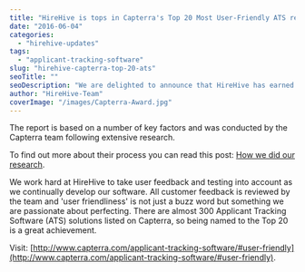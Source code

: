 ```yaml
---
title: "HireHive is tops in Capterra's Top 20 Most User-Friendly ATS report"
date: "2016-06-04"
categories:
  - "hirehive-updates"
tags:
  - "applicant-tracking-software"
slug: "hirehive-capterra-top-20-ats"
seoTitle: ""
seoDescription: "We are delighted to announce that HireHive has earned the number 6 spot on Capterra's Top 20 Most User-Friendly Applicant Tracking Software (ATS) report."
author: "HireHive-Team"
coverImage: "/images/Capterra-Award.jpg"
---
```


The report is based on a number of key factors and was conducted by the Capterra team following extensive research.

To find out more about their process you can read this post: [How we did our research](http://blog.capterra.com/most-user-friendly-applicant-tracking-software/).

We work hard at HireHive to take user feedback and testing into account as we continually develop our software. All customer feedback is reviewed by the team and 'user friendliness' is not just a buzz word but something we are passionate about perfecting. There are almost 300 Applicant Tracking Software (ATS) solutions listed on Capterra, so being named to the Top 20 is a great achievement.

Visit: [http://www.capterra.com/applicant-tracking-software/#user-friendly](http://www.capterra.com/applicant-tracking-software/#user-friendly).
